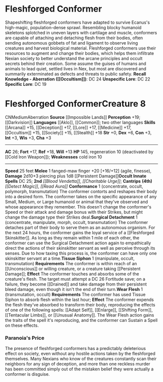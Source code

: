 ﻿---
ac: '26'
alignment: CN
all_resistance: null
burrow_speed: null
charisma: '+3'
climb_speed: null
constitution: '+3'
creature_ability:
- Conformance
- Surgical Detachment
- Tissue Siphon
- Wear Flesh
creature_family: '[[DATABASE/monsterfamily/Fleshforged|Fleshforged]]'
description: 'Shapeshifting fleshforged conformers have adapted to survive Ecanus''s
  high-magic, population-dense sprawl. Resembling blocky humanoid skeletons splotched
  in uneven layers with cartilage and muscle, conformers are capable of attaching
  and detaching flesh from their bodies, often sending autonomous gobbets of fat and
  ligament to observe living creatures and harvest biological material.<br/><br/>
  Fleshforged conformers use their resources to augment and change their bodies, which
  helps them infiltrate Nexian society to better understand the arcane principles
  and occult secrets behind their creation. Some assume the guises of humans and animals
  to lead quiet, settled lives in Nex, but most are discovered and summarily exterminated
  as defects and threats to public safety.<br/><br/><b><u>Recall Knowledge - Aberration</u>
  ( [[DATABASE/skill/Occultism|Occultism]] )</b>: DC 24<br/><b><u>Unspecific Lore</u></b>:
  DC 22<br/><b><u>Specific Lore</u></b>: DC 19'
dexterity: '+6'
element: null
fly_speed: null
fortitude: '+17'
hardness: null
hp: '145'
id: '2406'
immunity: null
intelligence: '+3'
land_speed: '25'
language:
- '[[DATABASE/language/Aklo|Aklo]]'
- '[[DATABASE/language/Common|Common]] ; two other languages'
level: '8'
max_speed: '25'
name: Fleshforged Conformer
perception: '+19'
rarity: Common
reflex: '+18'
resistance: null
rus_type_level: null
school: null
sense:
- '[[DATABASE/monsterability/Darkvision|darkvision]]'
size: Medium
skill:
- '[[DATABASE/skill/Arcana|Arcana]] +15'
- '[[DATABASE/skill/Deception|Deception]] +17'
- '[[DATABASE/skill/Lore|Fleshwarp Lore]] +17'
- '[[DATABASE/skill/Medicine|Medicine]] +17'
- '[[DATABASE/skill/Occultism|Occultism]] +15'
- '[[DATABASE/skill/Society|Society]] +15'
- '[[DATABASE/skill/Stealth|Stealth]] +18'
source: '[[DATABASE/source/Impossible Lands|Impossible Lands]]'
speed:
- 25 feet
spell:
- '[[DATABASE/spell/Blood Vendetta|Blood Vendetta]]'
- '[[DATABASE/spell/Charitable Urge|Charitable Urge]]'
- '[[DATABASE/spell/Detect Magic|Detect Magic]]'
- '[[DATABASE/spell/Read Aura|Read Aura]]'
strength: '+0'
strength_req: '0'
strongest_save:
- Reflex
swim_speed: null
trait:
- '[[DATABASE/trait/Aberration|Aberration]]'
type: Creature
vision: Darkvision
weakest_save:
- Will
weakness:
- cold iron 10
will: '+13'
wisdom: '+3'

---
# Fleshforged Conformer

Shapeshifting fleshforged conformers have adapted to survive Ecanus's high-magic, population-dense sprawl. Resembling blocky humanoid skeletons splotched in uneven layers with cartilage and muscle, conformers are capable of attaching and detaching flesh from their bodies, often sending autonomous gobbets of fat and ligament to observe living creatures and harvest biological material.
 Fleshforged conformers use their resources to augment and change their bodies, which helps them infiltrate Nexian society to better understand the arcane principles and occult secrets behind their creation. Some assume the guises of humans and animals to lead quiet, settled lives in Nex, but most are discovered and summarily exterminated as defects and threats to public safety.
**Recall Knowledge - Aberration ([[Occultism]])**: DC 24
**Unspecific Lore**: DC 22
**Specific Lore**: DC 19

# Fleshforged Conformer<span class="item-type">Creature 8</span>

<span class="trait-alignment item-trait">CN</span><span class="trait-size item-trait">Medium</span><span class="item-trait">Aberration</span>
**Source** [[Impossible Lands]]
**Perception** +19; [[Darkvision]]
**Languages** [[Aklo]], [[Common]]; two other languages
**Skills** [[Arcana]] +15, [[Deception]] +17, [[Lore]] +17, [[Medicine]] +17, [[Occultism]] +15, [[Society]] +15, [[Stealth]] +18
**Str** +0, **Dex** +6, **Con** +3, **Int** +3, **Wis** +3, **Cha** +3

---
**AC** 26; **Fort** +17, **Ref** +18, **Will** +13
**HP** 145, regeneration 10 (deactivated by [[Cold Iron Weapon]]); **Weaknesses** cold iron 10

---
**Speed** 25 feet
<span class="in-box-ability">**Melee** <span class="action-icon">1</span> fanged-maw finger +20 [+16/+12] (agile, finesse), **Damage** 2d10+3 piercing plus 1d8 [[Persistent Damage]]</span>**Occult Innate Spells** DC 25; **2nd** _[[Blood Vendetta]]_, _[[Charitable Urge]]_; **Cantrips** **(4th)** _[[Detect Magic]]_, _[[Read Aura]]_
<span class="in-box-ability">**Conformance** <span class="action-icon">1</span> (concentrate, occult, polymorph, transmutation) The conformer contorts and reshapes their body into a desired form. The conformer takes on the specific appearance of any Small, Medium, or Large humanoid or animal that they've observed and whose appearance they remember. This doesn't change the conformer's Speed or their attack and damage bonus with their Strikes, but might change the damage type their Strikes deal.</span><span class="in-box-ability">**Surgical Detachment** <span class="action-icon">1</span> (concentrate, manipulate, morph, occult, transmutation) The conformer detaches part of their body to serve them as an autonomous organism. For the next 24 hours, the conformer gains the loyal service of a [[Fleshforged Skinskitter]]. As long as they remain within 1 mile of each other, the conformer can use the Surgical Detachment action again to empathically direct the actions of their skinskitter servant as well as perceive through its senses. Due to how taxing this process is, the conformer can have only one skinskitter servant at a time.</span><span class="in-box-ability">**Tissue Siphon** <span class="action-icon">1</span> (manipulate, occult, transmutation) **Requirements** The conformer is within reach of an [[Unconscious]] or willing creature, or a creature taking [[Persistent Damage]]; **Effect** The conformer touches and absorbs some of the creature's flesh. The target must attempt a DC 26 Fortitude save; on a failure, they become [[Drained]] and take damage from their persistent bleed damage, even though it isn't the end of their turn.</span><span class="in-box-ability">**Wear Flesh** <span class="action-icon">1</span> (transmutation, occult) **Requirements** The conformer has used Tissue Siphon to absorb flesh within the last hour; **Effect** The conformer expends the flesh they've absorbed to transform their body, reproducing the effects of one of the following spells: [[Adapt Self]], [[Enlarge]], [[Shifting Form]], [[Tentacular Limbs]], or [[Unusual Anatomy]]. The Wear Flesh action gains the traits of the spell it's reproducing, and the conformer can Sustain a Spell on these effects.</span>

###  Paranoia's Price

The presence of fleshforged conformers has a predictably deleterious effect on society, even without any hostile actions taken by the fleshforged themselves. Many Nexians who know of the creatures constantly scan their neighbors for any sign of deception, and more than one reckless murder has been committed simply out of the mistaken belief they were actually a conformer is disguise.